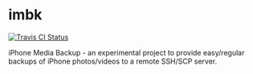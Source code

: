 # imbk

[![Travis CI Status](https://travis-ci.org/andrewferrier/imbk.svg?branch=master)](https://travis-ci.org/andrewferrier/imbk)

iPhone Media Backup - an experimental project to provide easy/regular backups of iPhone photos/videos to a remote SSH/SCP server.
